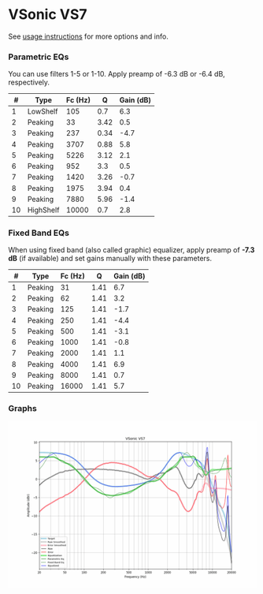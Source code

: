 # VSonic VS7
See [usage instructions](https://github.com/jaakkopasanen/AutoEq#usage) for more options and info.

### Parametric EQs
You can use filters 1-5 or 1-10. Apply preamp of -6.3 dB or -6.4 dB, respectively.

|   # | Type      |   Fc (Hz) |    Q |   Gain (dB) |
|-----|-----------|-----------|------|-------------|
|   1 | LowShelf  |       105 | 0.7  |         6.3 |
|   2 | Peaking   |        33 | 3.42 |         0.5 |
|   3 | Peaking   |       237 | 0.34 |        -4.7 |
|   4 | Peaking   |      3707 | 0.88 |         5.8 |
|   5 | Peaking   |      5226 | 3.12 |         2.1 |
|   6 | Peaking   |       952 | 3.3  |         0.5 |
|   7 | Peaking   |      1420 | 3.26 |        -0.7 |
|   8 | Peaking   |      1975 | 3.94 |         0.4 |
|   9 | Peaking   |      7880 | 5.96 |        -1.4 |
|  10 | HighShelf |     10000 | 0.7  |         2.8 |

### Fixed Band EQs
When using fixed band (also called graphic) equalizer, apply preamp of **-7.3 dB** (if available) and set gains manually with these parameters.

|   # | Type    |   Fc (Hz) |    Q |   Gain (dB) |
|-----|---------|-----------|------|-------------|
|   1 | Peaking |        31 | 1.41 |         6.7 |
|   2 | Peaking |        62 | 1.41 |         3.2 |
|   3 | Peaking |       125 | 1.41 |        -1.7 |
|   4 | Peaking |       250 | 1.41 |        -4.4 |
|   5 | Peaking |       500 | 1.41 |        -3.1 |
|   6 | Peaking |      1000 | 1.41 |        -0.8 |
|   7 | Peaking |      2000 | 1.41 |         1.1 |
|   8 | Peaking |      4000 | 1.41 |         6.9 |
|   9 | Peaking |      8000 | 1.41 |         0.7 |
|  10 | Peaking |     16000 | 1.41 |         5.7 |

### Graphs
![](./VSonic%20VS7.png)
